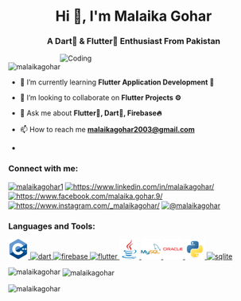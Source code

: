 <h1 align="center">Hi 👋, I'm Malaika Gohar</h1>
<h3 align="center">A Dart🎯 & Flutter💙 Enthusiast From Pakistan</h3>
<img align="right" alt="Coding" width="400" src="https://cdn.dribbble.com/users/2206859/screenshots/4945757/d2.gif">
<p align="left"> <img src="https://komarev.com/ghpvc/?username=malaikagohar&label=Profile%20views&color=0e75b6&style=flat" alt="malaikagohar" /> </p>


- 🌱 I’m currently learning **Flutter Application Development 📱**

- 🤝 I’m looking to collaborate on **Flutter Projects ⚙️**

- 💬 Ask me about **Flutter💙, Dart🎯, Firebase🔥**

- 📫 How to reach me **malaikagohar2003@gmail.com**
- <a href="Flutter Developer - Malaika Gohar.pdf"></a>

<h3 align="left">Connect with me:</h3>
<p align="left">
<a href="https://twitter.com/malaikagohar1" target="blank"><img align="center" src="https://raw.githubusercontent.com/rahuldkjain/github-profile-readme-generator/master/src/images/icons/Social/twitter.svg" alt="malaikagohar1" height="30" width="40" /></a>
<a href="https://linkedin.com/in/malaikagohar/" target="blank"><img align="center" src="https://raw.githubusercontent.com/rahuldkjain/github-profile-readme-generator/master/src/images/icons/Social/linked-in-alt.svg" alt="https://www.linkedin.com/in/malaikagohar/" height="30" width="40" /></a>
<a href="https://fb.com/malaika.gohar.9/" target="blank"><img align="center" src="https://raw.githubusercontent.com/rahuldkjain/github-profile-readme-generator/master/src/images/icons/Social/facebook.svg" alt="https://www.facebook.com/malaika.gohar.9/" height="30" width="40" /></a>
<a href="https://www.instagram.com/_malaikagohar/" target="blank"><img align="center" src="https://raw.githubusercontent.com/rahuldkjain/github-profile-readme-generator/master/src/images/icons/Social/instagram.svg" alt="https://www.instagram.com/_malaikagohar/" height="30" width="40" /></a>
<a href="https://medium.com/@malaikagohar" target="blank"><img align="center" src="https://raw.githubusercontent.com/rahuldkjain/github-profile-readme-generator/master/src/images/icons/Social/medium.svg" alt="@malaikagohar" height="30" width="40" /></a>
</p>

<h3 align="left">Languages and Tools:</h3>
<p align="left"> <a href="https://www.w3schools.com/cpp/" target="_blank" rel="noreferrer"> <img src="https://raw.githubusercontent.com/devicons/devicon/master/icons/cplusplus/cplusplus-original.svg" alt="cplusplus" width="40" height="40"/> </a> <a href="https://dart.dev" target="_blank" rel="noreferrer"> <img src="https://www.vectorlogo.zone/logos/dartlang/dartlang-icon.svg" alt="dart" width="40" height="40"/> </a> <a href="https://firebase.google.com/" target="_blank" rel="noreferrer"> <img src="https://www.vectorlogo.zone/logos/firebase/firebase-icon.svg" alt="firebase" width="40" height="40"/> </a> <a href="https://flutter.dev" target="_blank" rel="noreferrer"> <img src="https://www.vectorlogo.zone/logos/flutterio/flutterio-icon.svg" alt="flutter" width="40" height="40"/> </a> <a href="https://www.java.com" target="_blank" rel="noreferrer"> <img src="https://raw.githubusercontent.com/devicons/devicon/master/icons/java/java-original.svg" alt="java" width="40" height="40"/> </a> <a href="https://www.mysql.com/" target="_blank" rel="noreferrer"> <img src="https://raw.githubusercontent.com/devicons/devicon/master/icons/mysql/mysql-original-wordmark.svg" alt="mysql" width="40" height="40"/> </a> <a href="https://www.oracle.com/" target="_blank" rel="noreferrer"> <img src="https://raw.githubusercontent.com/devicons/devicon/master/icons/oracle/oracle-original.svg" alt="oracle" width="40" height="40"/> </a> <a href="https://www.python.org" target="_blank" rel="noreferrer"> <img src="https://raw.githubusercontent.com/devicons/devicon/master/icons/python/python-original.svg" alt="python" width="40" height="40"/> </a> <a href="https://www.sqlite.org/" target="_blank" rel="noreferrer"> <img src="https://www.vectorlogo.zone/logos/sqlite/sqlite-icon.svg" alt="sqlite" width="40" height="40"/> </a> </p>

<p><img align="left" src="https://github-readme-stats.vercel.app/api/top-langs?username=malaikagohar&show_icons=true&locale=en&layout=compact" alt="malaikagohar" /></p>

<p>&nbsp;<img align="center" src="https://github-readme-stats.vercel.app/api?username=malaikagohar&show_icons=true&locale=en" alt="malaikagohar" /></p>

<p><img align="center" src="https://github-readme-streak-stats.herokuapp.com/?user=malaikagohar&" alt="malaikagohar" /></p>
